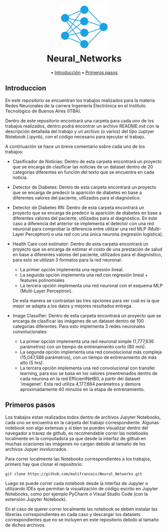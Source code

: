 <h1 align="center">
  <br>
  <img src="red_neuronal.png" alt="Neural Network" width="150">
  <br>
  Neural_Networks
  <br>
</h1>

<p align="center">
  • <a href="#introduccion">Introducción</a> 
  • <a href="#primeros-pasos">Primeros pasos</a> 
</p>

## Introduccion

En este repositorio se encuentran los trabajos realizados para la materia Redes Neuronales de la carrera Ingeniería Electrónica en el Instituto Tecnológico de Buenos Aires (ITBA).

Dentro de este repositorio encontrará una carpeta para cada uno de los trabajos realizados, dentro podrá encontrar un archivo README.md con la descripción detallada del trabajo y un archivo (o varios) del tipo Juptyer Notebook (.ipynb), con el código necesario para ejecutar el trabajo. 

A continuación se hace un breve comentario sobre cada uno de los trabajos:

- Clasificador de Noticias: Dentro de esta carpeta encontrará un proyecto que se encarga de clasificar las noticias de un dataset dentro de 20 categorías diferentes en función del texto que se encuentra en cada noticia.

- Detector de Diabetes: Dentro de esta carpeta encontrará un proyecto que se encarga de predecir la aparición de diabetes en base a diferentes valores del paciente, utilizados para el diagnóstico.

- Detector de Diabetes RN: Dentro de esta carpeta encontrará un proyecto que se encarga de predecir la aparición de diabetes en base a diferentes valores del paciente, utilizados para el diagnóstico. En este caso a diferencia del anterior se implementa el detector con una red neuronal para comprobar la diferencia entre utilizar una red MLP (Multi-Layer Perceptron) o una red con una única neurona (regresión logística).

- Health Care cost estimator: Dentro de esta carpeta encontrará un proyecto que se encarga de estimar el costo de una prestación de salud en base a diferentes valores del paciente, utilizados para el diagnóstico, para esto se utilizan 3 formatos para la red neuronal: 
    - La primer opción implementa una regresión lineal.
    - La segunda opción implementa una red con regresión lineal + features polinomiales
    - La tercera opción implementa una red neuronal con el esquema MLP (Multi-Layer Perceptron).

    De esta manera se contrastan las tres opciones para ver cual es la que mejor se adapta a los datos y mejores resultados entrega.

- Image Classifier: Dentro de esta carpeta encontrará un proyecto que se encarga de clasificar las imágenes de un dataset dentro de 100 categorías diferentes. Para esto implementa 3 redes neuronales convolucionales:
    - La primer opción implementa una red neuronal simple (1,777,636 parámetros) con un tiempo de entrenamiento corto (80 min).
    - La segunda opción implementa una red convolucional más compleja (15,047,588 parámetros), con un tiempo de entrenamiento de más alto (5 hrs).
    - La tercera opción implementa una red convolucional con transfer learning, para eso se basa en los valores preentrenados dentro de cada neurona en la red EfficientNetB0, a partir del dataset 'imagenet'. Esta red utiliza 4,177,664 parámetros y demora aproximadamente 40 minutos en la etapa de entrenamiento.


## Primeros pasos

Los trabajos estan realizados todos dentro de archivos Jupyter Notebooks, cada uno se encuentra en la carpeta del trabajo correspondiente. Algunas notebook son algo extensas y si bien se pueden visualizar dentro del navegador a travez de github, es recomendable correr las notebooks localmente en la computadora ya que desde la interfaz de github en muchas ocaciones las imágenes no cargan debido al tamaño de los archivos Jupyer involucrados.

Para correr localmente las Notebooks correspondientes a los trabajos, primero hay que clonar el repositorio:

```
git clone https://github.com/matifrancois/Neural_Networks.git
```	

Luego se puede correr cada notebook desde la interfaz de Jupyter o utilizando IDEs que permitan la visualización de código escrito en Jupyter Notebooks, como por ejemplo PyCharm o Visual Studio Code (con la extensión Jupyter Notebook).

En el caso de querer correr localmente las notebook se deben instalar las librerías correspondientes en cada caso y descargar los datasets correspondientes que no se incluyen en este repositorio debido al tamaño de dichos archivos.
